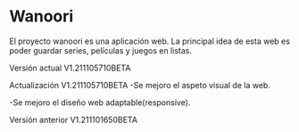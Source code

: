 # Wanoori
El proyecto wanoori es una aplicación web.
La principal idea de esta web es poder guardar series, películas y juegos en listas.

Versión actual V1.211105710BETA

Actualización V1.211105710BETA
-Se mejoro el aspeto visual de la web.

-Se mejoro el diseño web adaptable(responsive).

Versión anterior V1.211101650BETA
